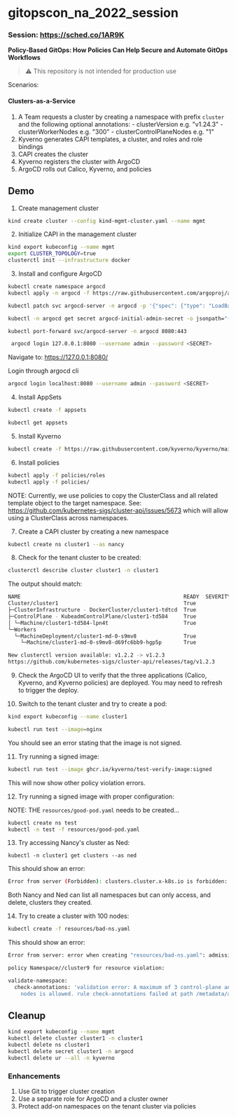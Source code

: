# gitopscon_na_2022_session

### Session: https://sched.co/1AR9K

**Policy-Based GitOps: How Policies Can Help Secure and Automate GitOps Workflows**

> :warning: This repository is not intended for production use

Scenarios:

  #### Clusters-as-a-Service

  1. A Team requests a cluster by creating a namespace with prefix `cluster` and the following optional annotations:
    - clusterVersion e.g. "v1.24.3"
    - clusterWorkerNodes e.g. "300"
    - clusterControlPlaneNodes e.g. "1"
  2. Kyverno generates CAPI templates, a cluster, and roles and role bindings
  3. CAPI creates the cluster
  4. Kyverno registers the cluster with ArgoCD
  5. ArgoCD rolls out Calico, Kyverno, and policies

## Demo

1. Create management cluster

```sh
kind create cluster --config kind-mgmt-cluster.yaml --name mgmt
```

2. Initialize CAPI in the management cluster

```sh
kind export kubeconfig --name mgmt
export CLUSTER_TOPOLOGY=true
clusterctl init --infrastructure docker
```

3. Install and configure ArgoCD

```sh
kubectl create namespace argocd
kubectl apply -n argocd -f https://raw.githubusercontent.com/argoproj/argo-cd/stable/manifests/install.yaml
```

```sh
kubectl patch svc argocd-server -n argocd -p '{"spec": {"type": "LoadBalancer"}}'
```

```sh
kubectl -n argocd get secret argocd-initial-admin-secret -o jsonpath="{.data.password}" | base64 -d; echo
```

```sh
kubectl port-forward svc/argocd-server -n argocd 8080:443
```

```sh
 argocd login 127.0.0.1:8080 --username admin --password <SECRET>
```

Navigate to: https://127.0.0.1:8080/

Login through argocd cli

```sh
argocd login localhost:8080 --username admin --password <SECRET>
```

4. Install AppSets

```sh
kubectl create -f appsets
```

```sh
kubectl get appsets
```


5. Install Kyverno

```sh
kubectl create -f https://raw.githubusercontent.com/kyverno/kyverno/main/config/install.yaml
```

6. Install policies

```sh
kubectl apply -f policies/roles
kubectl apply -f policies/
```

NOTE: Currently, we use policies to copy the ClusterClass and all related template object to the target namespace. See: https://github.com/kubernetes-sigs/cluster-api/issues/5673 which will allow using a ClusterClass across namespaces.

7. Create a CAPI cluster by creating a new namespace

```sh
kubectl create ns cluster1 --as nancy
```

8. Check for the tenant cluster to be created:

```sh
clusterctl describe cluster cluster1 -n cluster1
```

The output should match:

```sh
NAME                                                    READY  SEVERITY  REASON  SINCE  MESSAGE 
Cluster/cluster1                                        True                     6h34m           
├─ClusterInfrastructure - DockerCluster/cluster1-tdtcd  True                     6h35m           
├─ControlPlane - KubeadmControlPlane/cluster1-td584     True                     6h34m           
│ └─Machine/cluster1-td584-lpn4t                        True                     6h34m           
└─Workers                                                                                        
  └─MachineDeployment/cluster1-md-0-s9mv8               True                     6h18m           
    └─Machine/cluster1-md-0-s9mv8-d69fc6bb9-hgp5p       True                     6h34m           

New clusterctl version available: v1.2.2 -> v1.2.3
https://github.com/kubernetes-sigs/cluster-api/releases/tag/v1.2.3                                                        
```

9. Check the ArgoCD UI to verify that the three applications (Calico, Kyverno, and Kyverno policies) are deployed. You may need to refresh to trigger the deploy.

10. Switch to the tenant cluster and try to create a pod:

```sh
kind export kubeconfig --name cluster1
```

```sh
kubectl run test --image=nginx
```

You should see an error stating that the image is not signed.

11. Try running a signed image:

```sh
kubectl run test --image ghcr.io/kyverno/test-verify-image:signed
```

This will now show other policy violation errors.

12. Try running a signed image with proper configuration:

NOTE: THE `resources/good-pod.yaml` needs to be created...

```sh
kubectl create ns test
kubectl -n test -f resources/good-pod.yaml
```

13. Try accessing Nancy's cluster as Ned:

```
kubectl -n cluster1 get clusters --as ned
```

This should show an error:

```sh
Error from server (Forbidden): clusters.cluster.x-k8s.io is forbidden: User "ned" cannot list resource "clusters" in API group "cluster.x-k8s.io" in the namespace "cluster1"
```

Both Nancy and Ned can list all namespaces but can only access, and delete, clusters they created.

14. Try to create a cluster with 100 nodes:

```sh
kubectl create -f resources/bad-ns.yaml
```

This should show an error:

```sh
Error from server: error when creating "resources/bad-ns.yaml": admission webhook "validate.kyverno.svc-fail" denied the request:

policy Namespace//cluster9 for resource violation:

validate-namespace:
  check-annotations: 'validation error: A maximum of 3 control-plane and 3 worker
    nodes is allowed. rule check-annotations failed at path /metadata/annotations/clusterWorkerNodes/'

```


## Cleanup

```sh
kind export kubeconfig --name mgmt
kubectl delete cluster cluster1 -n cluster1
kubectl delete ns cluster1
kubectl delete secret cluster1 -n argocd
kubectl delete ur --all -n kyverno
```


### Enhancements
1. Use Git to trigger cluster creation
2. Use a separate role for ArgoCD and a cluster owner
3. Protect add-on namespaces on the tenant cluster via policies

